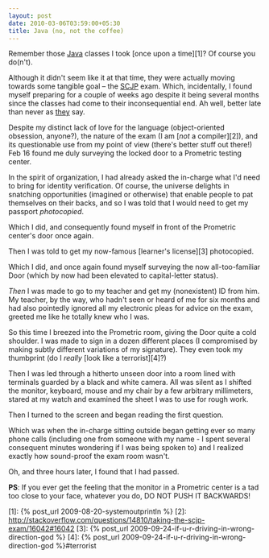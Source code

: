 ```yaml
---
layout: post
date: 2010-03-06T03:59:00+05:30
title: Java (no, not the coffee)
---
```


Remember those [Java][] classes I took [once upon a time][1]? Of course you do(n't).

Although it didn't seem like it at that time, they were actually moving towards some tangible goal – the [SCJP][] exam. Which, incidentally, I found myself preparing for a couple of weeks ago despite it being several months since the classes had come to their inconsequential end. Ah well, better late than never as [they][] say.

Despite my distinct lack of love for the language (object-oriented obsession, anyone?), the nature of the exam (I am [*not* a compiler][2]), and its questionable use from my point of view (there's better stuff out there!) Feb 16 found me duly surveying the locked door to a Prometric testing center.

In the spirit of organization, I had already asked the in-charge what I'd need to bring for identity verification. Of course, the universe delights in snatching opportunities (imagined or otherwise) that enable people to pat themselves on their backs, and so I was told that I would need to get my passport *photocopied*.

Which I did, and consequently found myself in front of the Prometric center's door once again.

Then I was told to get my now-famous [learner's license][3] photocopied.

Which I did, and once again found myself surveying the now all-too-familiar Door (which by now had been elevated to capital-letter status).

*Then* I was made to go to my teacher and get my (nonexistent) ID from him. My teacher, by the way, who hadn't seen or heard of me for six months and had also pointedly ignored all my electronic pleas for advice on the exam, greeted me like he totally knew who I was.

So this time I breezed into the Prometric room, giving the Door quite a cold shoulder. I was made to sign in a dozen different places (I compromised by making subtly different variations of my signature). They even took my thumbprint (do I *really* [look like a terrorist][4]?)

Then I was led through a hitherto unseen door into a room lined with terminals guarded by a black and white camera. All was silent as I shifted the monitor, keyboard, mouse and my chair by a few arbitrary millimeters, stared at my watch and examined the sheet I was to use for rough work.

Then I turned to the screen and began reading the first question.

Which was when the in-charge sitting outside began getting ever so many phone calls (including one from someone with my name - I spent several consequent minutes wondering if I was being spoken to) and I realized exactly how sound-proof the exam room wasn't.

Oh, and three hours later, I found that I had passed.

**PS**: If you ever get the feeling that the monitor in a Prometric center is a tad too close to your face, whatever you do, DO NOT PUSH IT BACKWARDS!

[Java]: http://en.wikipedia.org/wiki/Java_(programming_language)
[SCJP]: http://www.sun.com/training/catalog/courses/CX-310-065.xml
[they]: http://they.urbanup.com/1224096
[1]: {% post_url 2009-08-20-systemoutprintln %}
[2]: http://stackoverflow.com/questions/14810/taking-the-scjp-exam/16042#16042
[3]: {% post_url 2009-09-24-if-u-r-driving-in-wrong-direction-god %}
[4]: {% post_url 2009-09-24-if-u-r-driving-in-wrong-direction-god %}#terrorist